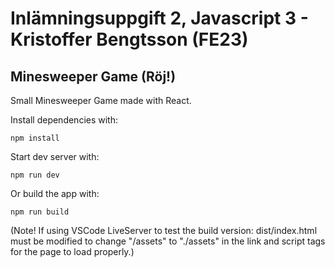 # Inlämningsuppgift 2, Javascript 3 - Kristoffer Bengtsson (FE23)
## Minesweeper Game (Röj!)

Small Minesweeper Game made with React. 

Install dependencies with:
```
npm install
```

Start dev server with:
```
npm run dev
```

Or build the app with:
```
npm run build
```

(Note! If using VSCode LiveServer to test the build version: dist/index.html must be modified to change "/assets" to "./assets" in the link and script tags for the page to load properly.)
